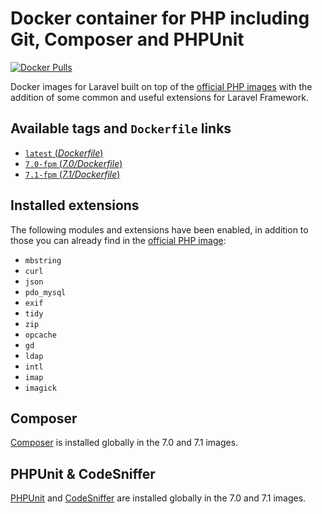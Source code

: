 # Docker container for PHP including Git, Composer and PHPUnit
[![Docker Pulls](https://img.shields.io/docker/pulls/karbon001/docker-laravel-php.svg)](https://hub.docker.com/r/karbon001/docker-laravel-php/)

Docker images for Laravel built on top of the [official PHP images](https://hub.docker.com/r/_/php/) with the addition of some common and useful extensions for Laravel Framework.

## Available tags and `Dockerfile` links
- [`latest` (_Dockerfile_)](https://github.com/kfkawalec/gitlab-ci-laravel-php/blob/master/Dockerfile)
- [`7.0-fpm` (_7.0/Dockerfile_)](https://github.com/kfkawalec/gitlab-ci-laravel-php/blob/master/7.0/Dockerfile)
- [`7.1-fpm` (_7.1/Dockerfile_)](https://github.com/kfkawalec/gitlab-ci-laravel-php/blob/master/7.1/Dockerfile)

## Installed extensions
The following modules and extensions have been enabled,
in addition to those you can already find in the [official PHP image](https://hub.docker.com/r/_/php/):

- `mbstring`
- `curl`
- `json`
- `pdo_mysql`
- `exif`
- `tidy`
- `zip`
- `opcache`
- `gd`
- `ldap`
- `intl`
- `imap`
- `imagick`

## Composer
[Composer](https://getcomposer.org) is installed globally in the 7.0 and 7.1 images.

## PHPUnit & CodeSniffer
[PHPUnit](https://phpunit.de/) and [CodeSniffer](https://github.com/squizlabs/PHP_CodeSniffer) are installed globally in the 7.0 and 7.1 images.
